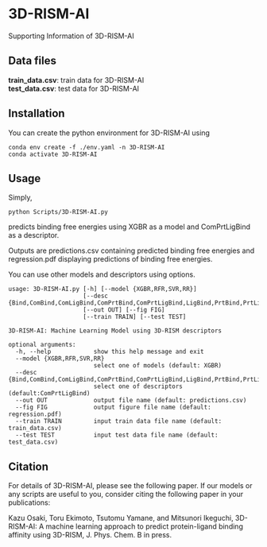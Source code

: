 # 3D-RISM-AI

Supporting Information of 3D-RISM-AI

## Data files
**train_data.csv**: train data for 3D-RISM-AI<br>
**test_data.csv**:  test data for 3D-RISM-AI

## Installation
You can create the python environment for 3D-RISM-AI using

```
conda env create -f ./env.yaml -n 3D-RISM-AI
conda activate 3D-RISM-AI
```

## Usage
Simply, 
```
python Scripts/3D-RISM-AI.py 
```
predicts binding free energies using XGBR as a model and ComPrtLigBind as a descriptor.

Outputs are predictions.csv containing predicted binding free energies and regression.pdf displaying predictions of binding free energies.

You can use other models and descriptors using options.

```
usage: 3D-RISM-AI.py [-h] [--model {XGBR,RFR,SVR,RR}]
                     [--desc {Bind,ComBind,ComLigBind,ComPrtBind,ComPrtLigBind,LigBind,PrtBind,PrtLigBind}]
                     [--out OUT] [--fig FIG]
                     [--train TRAIN] [--test TEST]

3D-RISM-AI: Machine Learning Model using 3D-RISM descriptors

optional arguments:
  -h, --help            show this help message and exit
  --model {XGBR,RFR,SVR,RR}
                        select one of models (default: XGBR)
  --desc {Bind,ComBind,ComLigBind,ComPrtBind,ComPrtLigBind,LigBind,PrtBind,PrtLigBind}
                        select one of descriptors (default:ComPrtLigBind)
  --out OUT             output file name (default: predictions.csv)
  --fig FIG             output figure file name (default: regression.pdf)
  --train TRAIN         input train data file name (default: train_data.csv)
  --test TEST           input test data file name (default: test_data.csv)
```

## Citation

For details of 3D-RISM-AI, please see the following paper.
If our models or any scripts are useful to you, consider citing the following paper in your publications:

Kazu Osaki, Toru Ekimoto, Tsutomu Yamane, and Mitsunori Ikeguchi, 3D-RISM-AI: A machine learning approach to predict protein-ligand binding affinity using 3D-RISM, J. Phys. Chem. B in press.


